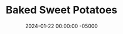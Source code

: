 ---
layout: post
title:  "Baked Sweet Potatoes"
date:   2024-01-22 00:00:00 -05000
categories: 
- Recipes
- Meatless
permalink: /recipes/baked-sweet-potato
image: /assets/Food/Meatless/Baked Potato/baked-potato-cover.jpg
ing: potato-ing
facts: potato-facts
section1: 
start2: 
section2: 
start3: 
section3: 
start4: 
section4: 
start5: 
section5: 
Prep: 5
Rest: 
Cook: 45
Source1: 
Source2: 
whisk: https://s.samsungfood.com/DoVxi
tags: 
- air fryer
- air fried
- baked potato
- side
- roasted
- carb
- vic
Description: Baked Sweet Potatoes are possibly the easiest side to a meal of all time. Just prick it with a fork, wrap it, and bake it. They're great on their own, not even needing any spices if you don't want any. Sweet potatoes are a great source of fiber and vitamin A, and help you in feeling full. For my other stable carb side, check out <a href="rice-and-beans">Classic Rice and Beans</a>
Instructions: 
- Wash your sweet potato, and prick it a few times with a fork. Wrap in aluminum foil, and air fry at 400F for 45 minutes<br><br>

- Slice in half, and let steam out before eating. Optionally, top with a small pinch of salt<br><br>
- <center><img src="/assets/Food/Meatless/Baked Potato/baked-potato-2.jpg" alt="" class="instruction-image"></center>
---